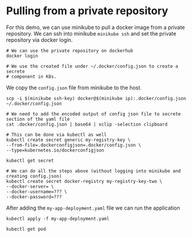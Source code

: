 # Pulling from a private repository

For this demo, we can use minikube to pull a docker image from a private repository. We can ssh into minikube `minikube ssh` and set the private repository via docker login.

    # We can use the private repository on dockerhub
    docker login

    # We use the created file under ~/.docker/config.json to create a secrete
    # component in K8s.

We copy the `config.json` file from minikube to the host.

    scp -i $(minikube ssh-key) docker@$(minikube ip):.docker/config.json ~/.docker/config.json
    
    # We need to add the encoded output of config json file to secrete section of the yaml file
    cat .docker/config.json | base64 | xclip -selection clipboard

    # This can be done via kubectl as well
    kubectl create secret generic my-registry-key \
    --from-file=.dockerconfigjson=.docker/config.json \
    --type=kubernetes.io/dockerconfigjson

    kubectl get secret

    # We can do all the steps above (without logging into minikube and creating config.json)
    kubectl create secret docker-registry my-registry-key-two \
    --docker-server= \
    --docker-username=??? \
    --docker-password=???

After adding the `my-app-deployment.yaml` file we can run the application

    kubectl apply -f my-app-deployment.yaml

    kubectl get pod